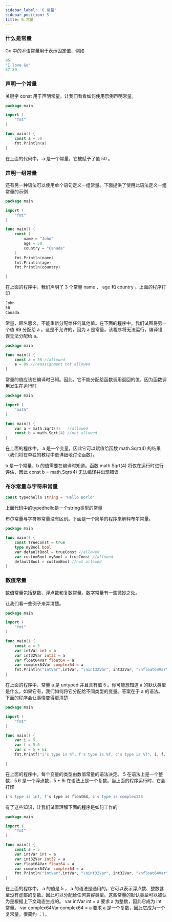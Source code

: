```yaml
---
sidebar_label: '6.常量'
sidebar_position: 5
title: 6.常量
---
```


### 什么是常量

Go 中的术语常量用于表示固定值，例如
```go
95  
"I love Go" 
67.89 
```
### 声明一个常量
关键字 const 用于声明常量。让我们看看如何使用示例声明常量。
```go
package main

import (  
    "fmt"
)

func main() {  
    const a = 50
    fmt.Println(a)
}
```

在上面的代码中， a 是一个常量，它被赋予了值 50 。
### 声明一组常量

还有另一种语法可以使用单个语句定义一组常量。下面提供了使用此语法定义一组常量的示例

```go
package main

import (  
    "fmt"
)

func main() {  
    const (
        name = "John"
        age = 50
        country = "Canada"
    )
    fmt.Println(name)
    fmt.Println(age)
    fmt.Println(country)

}
```
在上面的程序中，我们声明了 3 个常量 name 、 age 和 country 。上面的程序打印
```sh
John  
50  
Canada
```

常量，顾名思义，不能重新分配给任何其他值。在下面的程序中，我们试图将另一个值 89 分配给 a 。这是不允许的，因为 a 是常量。该程序将无法运行，编译错误无法分配给 a。

```go
package main

func main() {  
    const a = 55 //allowed
    a = 89 //reassignment not allowed
}
```

常量的值应该在编译时已知。因此，它不能分配给函数调用返回的值，因为函数调用发生在运行时

```go
package main

import (  
    "math"
)

func main() {  
    var a = math.Sqrt(4)   //allowed
    const b = math.Sqrt(4) //not allowed
}
```

在上面的程序中， a 是一个变量，因此它可以赋值给函数 math.Sqrt(4) 的结果（我们将在单独的教程中更详细地讨论函数）。

b 是一个常量，b 的值需要在编译时知道。函数 math.Sqrt(4) 将仅在运行时进行评估，因此 const b = math.Sqrt(4) 无法编译并出现错误

### 布尔常量与字符串常量
```go
const typedhello string = "Hello World"
```

上面代码中的typedhello是一个string类型的常量

布尔常量与字符串常量没有区别。下面是一个简单的程序来解释布尔常量。

```go
package main

func main() {  
    const trueConst = true
    type myBool bool
    var defaultBool = trueConst //allowed
    var customBool myBool = trueConst //allowed
    defaultBool = customBool //not allowed
}
```
### 数值常量
数值常量包括整数、浮点数和复数常量。数字常量有一些微妙之处。

让我们看一些例子来弄清楚。

```go
package main

import (  
    "fmt"
)

func main() {  
    const a = 5
    var intVar int = a
    var int32Var int32 = a
    var float64Var float64 = a
    var complex64Var complex64 = a
    fmt.Println("intVar",intVar, "\nint32Var", int32Var, "\nfloat64Var", float64Var, "\ncomplex64Var",complex64Var)
}
```

在上面的程序中，常量 a 是 untyped 并且具有值 5 。你可能想知道 a 的默认类型是什么，如果它有，我们如何将它分配给不同类型的变量。答案在于 a 的语法。下面的程序会让事情变得更清楚

```go
package main

import (  
    "fmt"
)

func main() {  
    var i = 5
    var f = 5.6
    var c = 5 + 6i
    fmt.Printf("i's type is %T, f's type is %T, c's type is %T", i, f, c)

}
```

在上面的程序中，每个变量的类型由数值常量的语法决定。 5 在语法上是一个整数，5.6 是一个浮点数，5 + 6i 在语法上是一个复数。当上面的程序运行时，它会打印

```sh
i's type is int, f's type is float64, c's type is complex128 
```

有了这些知识，让我们试着理解下面的程序是如何工作的
```go
package main

import (  
    "fmt"
)

func main() {  
    const a = 5
    var intVar int = a
    var int32Var int32 = a
    var float64Var float64 = a
    var complex64Var complex64 = a
    fmt.Println("intVar",intVar, "\nint32Var", int32Var, "\nfloat64Var", float64Var, "\ncomplex64Var",complex64Var)
}
```

在上面的程序中， a 的值是 5 ， a 的语法是通用的。它可以表示浮点数、整数甚至没有虚部的复数。因此可以分配给任何兼容类型。这些常量的默认类型可以被认为是根据上下文动态生成的。 var intVar int = a 要求 a 为整数，因此它成为 int 常量。 var complex64Var complex64 = a 要求 a 是一个复数，因此它成为一个复常量。很简约 ：）。
